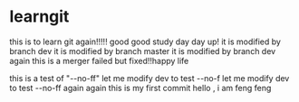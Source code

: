 # learngit
this is to learn git again!!!!!
good good study day day up!
it is modified by branch dev
it is modified by branch master
it is modified by branch dev again
this is a merger failed but fixed!!happy life

this is a test of "--no-ff" 
let me modify dev to test --no-f
let me modify dev to test --no-ff again again
this is my first commit
hello , i am feng feng
